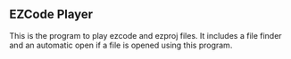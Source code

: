 ## EZCode Player
This is the program to play ezcode and ezproj files. It includes a file finder and an automatic open if a file is opened using this program.
